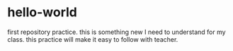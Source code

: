 # hello-world
first repository practice.
this is something new I need to understand for my class.
this practice will make it easy to follow with teacher.
